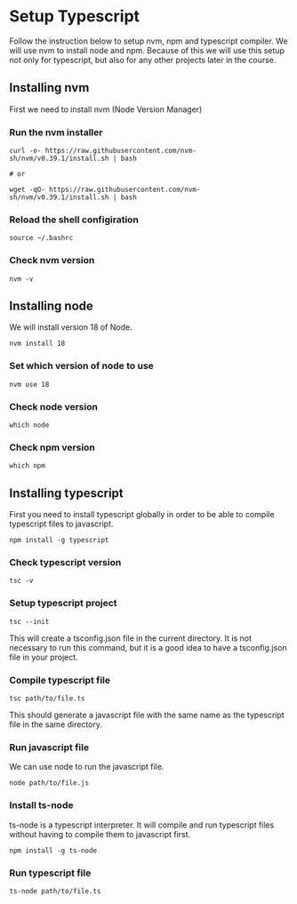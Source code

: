 # Setup Typescript

Follow the instruction below to setup nvm, npm and typescript compiler.
We will use nvm to install node and npm. Because of this we will use this 
setup not only for typescript, but also for any other projects later in the course.

## Installing nvm

First we need to install nvm (Node Version Manager)

### Run the nvm installer

```
curl -o- https://raw.githubusercontent.com/nvm-sh/nvm/v0.39.1/install.sh | bash

# or

wget -qO- https://raw.githubusercontent.com/nvm-sh/nvm/v0.39.1/install.sh | bash
```

### Reload the shell configiration

```
source ~/.bashrc
```

### Check nvm version

```
nvm -v
```

## Installing node

We will install version 18 of Node.

```
nvm install 18
```

### Set which version of node to use

```
nvm use 18
```

### Check node version

```
which node
```

### Check npm version

```
which npm
```

## Installing typescript

First you need to install typescript globally in order to be able to
compile typescript files to javascript.
```
npm install -g typescript
```

### Check typescript version

``` 
tsc -v
```

### Setup typescript project

```
tsc --init
```
This will create a tsconfig.json file in the current directory. It is not necessary to run this command, but it is a good idea to have a tsconfig.json file in your project.

### Compile typescript file

```
tsc path/to/file.ts
```
This should generate a javascript file with the same name as the typescript file in the same directory.

### Run javascript file

We can use node to run the javascript file.

``` 
node path/to/file.js
```

### Install ts-node

ts-node is a typescript interpreter. It will compile and run typescript files without having to compile them to javascript first.

```
npm install -g ts-node
```

### Run typescript file

```
ts-node path/to/file.ts
```




